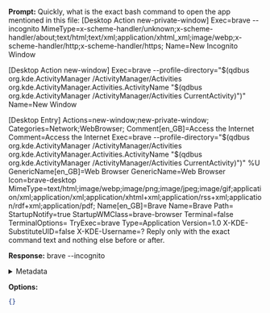 **Prompt:**
Quickly, what is the exact bash command to open the app mentioned in this file: [Desktop Action new-private-window]
Exec=brave --incognito
MimeType=x-scheme-handler/unknown;x-scheme-handler/about;text/html;text/xml;application/xhtml_xml;image/webp;x-scheme-handler/http;x-scheme-handler/https;
Name=New Incognito Window

[Desktop Action new-window]
Exec=brave --profile-directory="$(qdbus org.kde.ActivityManager /ActivityManager/Activities org.kde.ActivityManager.Activities.ActivityName "$(qdbus org.kde.ActivityManager /ActivityManager/Activities CurrentActivity)")"
Name=New Window

[Desktop Entry]
Actions=new-window;new-private-window;
Categories=Network;WebBrowser;
Comment[en_GB]=Access the Internet
Comment=Access the Internet
Exec=brave --profile-directory="$(qdbus org.kde.ActivityManager /ActivityManager/Activities org.kde.ActivityManager.Activities.ActivityName "$(qdbus org.kde.ActivityManager /ActivityManager/Activities CurrentActivity)")" %U
GenericName[en_GB]=Web Browser
GenericName=Web Browser
Icon=brave-desktop
MimeType=text/html;image/webp;image/png;image/jpeg;image/gif;application/xml;application/xml;application/xhtml+xml;application/rss+xml;application/rdf+xml;application/pdf;
Name[en_GB]=Brave
Name=Brave
Path=
StartupNotify=true
StartupWMClass=brave-browser
Terminal=false
TerminalOptions=
TryExec=brave
Type=Application
Version=1.0
X-KDE-SubstituteUID=false
X-KDE-Username=?
Reply only with the exact command text and nothing else before or after.

**Response:**
brave --incognito

<details><summary>Metadata</summary>

- Duration: 857 ms
- Datetime: 2023-07-20T16:01:43.366460
- Model: gpt-3.5-turbo-0613

</details>

**Options:**
```json
{}
```

